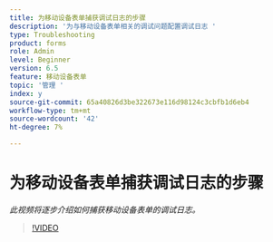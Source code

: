 ```yaml
---
title: 为移动设备表单捕获调试日志的步骤
description: '为与移动设备表单相关的调试问题配置调试日志 '
type: Troubleshooting
product: forms
role: Admin
level: Beginner
version: 6.5
feature: 移动设备表单
topic: '管理 '
index: y
source-git-commit: 65a40826d3be322673e116d98124c3cbfb1d6eb4
workflow-type: tm+mt
source-wordcount: '42'
ht-degree: 7%

---
```



# 为移动设备表单捕获调试日志的步骤

*此视频将逐步介绍如何捕获移动设备表单的调试日志。*

>[!VIDEO](https://video.tv.adobe.com/v/335516?quality=9&learn=on)
